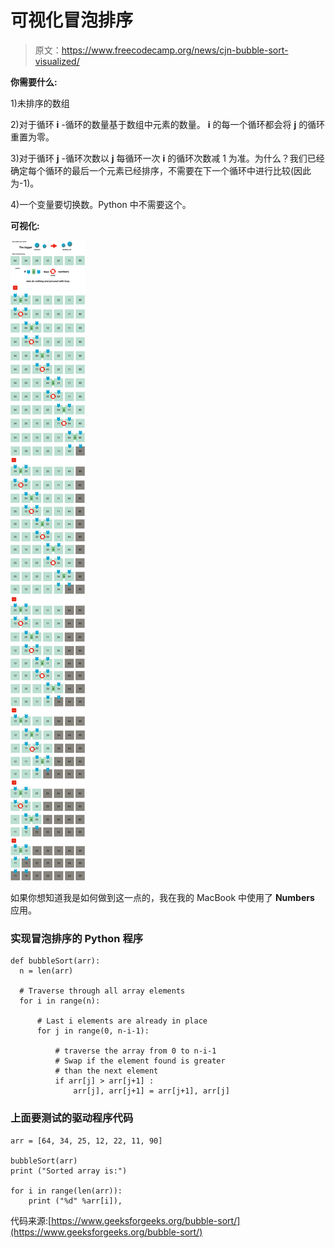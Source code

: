 # 可视化冒泡排序

> 原文：<https://www.freecodecamp.org/news/cjn-bubble-sort-visualized/>

**你需要什么:**

1)未排序的数组

2)对于循环 **i** -循环的数量基于数组中元素的数量。 **i** 的每一个循环都会将 **j** 的循环重置为零。

3)对于循环 **j** -循环次数以 **j** 每循环一次 **i** 的循环次数减 1 为准。为什么？我们已经确定每个循环的最后一个元素已经排序，不需要在下一个循环中进行比较(因此为-1)。

4)一个变量要切换数。Python 中不需要这个。

**可视化:**

![image-56](img/1c77c1470c87fdce9e76e03271fcc4a8.png)

如果你想知道我是如何做到这一点的，我在我的 MacBook 中使用了 **Numbers** 应用。

### 实现冒泡排序的 Python 程序

```
def bubbleSort(arr):
  n = len(arr)

  # Traverse through all array elements 
  for i in range(n): 

	  # Last i elements are already in place 
	  for j in range(0, n-i-1): 

  		  # traverse the array from 0 to n-i-1 
		  # Swap if the element found is greater 
		  # than the next element 
		  if arr[j] > arr[j+1] : 
			  arr[j], arr[j+1] = arr[j+1], arr[j] 
```

### 上面要测试的驱动程序代码

```
arr = [64, 34, 25, 12, 22, 11, 90]

bubbleSort(arr)
print ("Sorted array is:")

for i in range(len(arr)):
    print ("%d" %arr[i]),
```

代码来源:[https://www.geeksforgeeks.org/bubble-sort/](https://www.geeksforgeeks.org/bubble-sort/)